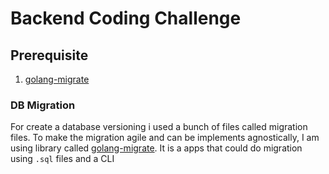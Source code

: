 # Backend Coding Challenge

## Prerequisite
1. [golang-migrate](https://github.com/golang-migrate/migrate/blob/master/cmd/migrate)

### DB Migration
For create a database versioning i used a bunch of files called migration files.
To make the migration agile and can be implements agnostically,
I am using library called [golang-migrate](https://github.com/golang-migrate/migrate/blob/master/cmd/migrate).
It is a apps that could do migration using `.sql` files and a CLI